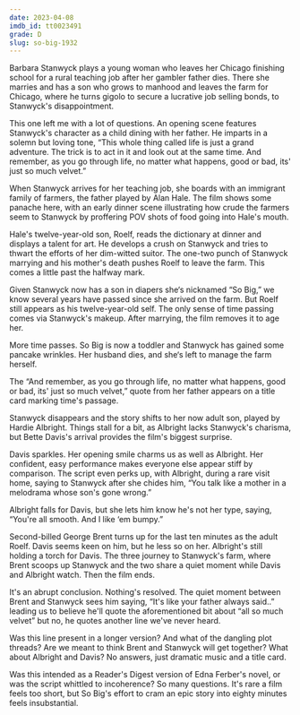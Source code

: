 ```yaml
---
date: 2023-04-08
imdb_id: tt0023491
grade: D
slug: so-big-1932
---
```


Barbara Stanwyck plays a young woman who leaves her Chicago finishing school for a rural teaching job after her gambler father dies. There she marries and has a son who grows to manhood and leaves the farm for Chicago, where he turns gigolo to secure a lucrative job selling bonds, to Stanwyck's disappointment.

<!-- end -->

This one left me with a lot of questions. An opening scene features Stanwyck's character as a child dining with her father. He imparts in a solemn but loving tone, “This whole thing called life is just a grand adventure. The trick is to act in it and look out at the same time. And remember, as you go through life, no matter what happens, good or bad, its' just so much velvet.”

When Stanwyck arrives for her teaching job, she boards with an immigrant family of farmers, the father played by Alan Hale. The film shows some panache here, with an early dinner scene illustrating how crude the farmers seem to Stanwyck by proffering POV shots of food going into Hale's mouth.

Hale's twelve-year-old son, Roelf, reads the dictionary at dinner and displays a talent for art. He develops a crush on Stanwyck and tries to thwart the efforts of her dim-witted suitor. The one-two punch of Stanwyck marrying and his mother's death pushes Roelf to leave the farm. This comes a little past the halfway mark.

Given Stanwyck now has a son in diapers she‘s nicknamed “So Big,” we know several years have passed since she arrived on the farm. But Roelf still appears as his twelve-year-old self. The only sense of time passing comes via Stanwyck's makeup. After marrying, the film removes it to age her.

More time passes. So Big is now a toddler and Stanwyck has gained some pancake wrinkles. Her husband dies, and she‘s left to manage the farm herself.

The “And remember, as you go through life, no matter what happens, good or bad, its' just so much velvet,” quote from her father appears on a title card marking time's passage.

Stanwyck disappears and the story shifts to her now adult son, played by Hardie Albright. Things stall for a bit, as Albright lacks Stanwyck's charisma, but Bette Davis's arrival provides the film's biggest surprise.

Davis sparkles. Her opening smile charms us as well as Albright. Her confident, easy performance makes everyone else appear stiff by comparison. The script even perks up, with Albright, during a rare visit home, saying to Stanwyck after she chides him, “You talk like a mother in a melodrama whose son's gone wrong.”

Albright falls for Davis, but she lets him know he's not her type, saying, “You're all smooth. And I like ‘em bumpy.”

Second-billed George Brent turns up for the last ten minutes as the adult Roelf. Davis seems keen on him, but he less so on her. Albright's still holding a torch for Davis. The three journey to Stanwyck's farm, where Brent scoops up Stanwyck and the two share a quiet moment while Davis and Albright watch. Then the film ends.

It's an abrupt conclusion. Nothing's resolved. The quiet moment between Brent and Stanwyck sees him saying, “It's like your father always said..” leading us to believe he'll quote the aforementioned bit about “all so much velvet” but no, he quotes another line we've never heard.

Was this line present in a longer version? And what of the dangling plot threads? Are we meant to think Brent and Stanwyck will get together? What about Albright and Davis? No answers, just dramatic music and a title card.

Was this intended as a Reader's Digest version of Edna Ferber's novel, or was the script whittled to incoherence? So many questions. It's rare a film feels too short, but So Big's effort to cram an epic story into eighty minutes feels insubstantial.
